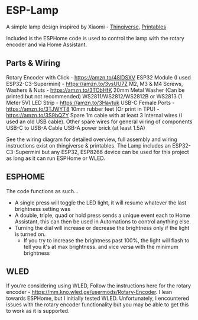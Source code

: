 # ESP-Lamp

A simple lamp design inspired by Xiaomi - [Thingiverse](https://www.thingiverse.com/thing:6421767), [Printables](https://www.printables.com/model/762873-esp-lamp-led-xiaomi-inspired-lamp)

Included is the ESPHome code is used to control the lamp with the rotary encoder and via Home Assistant.

## Parts & Wiring
Rotary Encoder with Click - https://amzn.to/48lDSXV
ESP32 Module (I used ESP32-C3-Supermini) - https://amzn.to/3vsUU7Z
M2, M3 & M4 Screws, Washers & Nuts - https://amzn.to/3TObHfK
20mm Metal Washer (Can be printed but not recommended)
WS2811/WS2812/WS2812B or WS2813 (1 Meter 5V) LED Strip - https://amzn.to/3Havtuk
USB-C Female Ports - https://amzn.to/3TJWYT8
10mm rubber feet (Or print in TPU) - https://amzn.to/3S9bQZY
Spare 1m cable with at least 3 Internal wires (I used an old USB cable).
Other spare wires for general wiring of components
USB-C to USB-A Cable
USB-A power brick (at least 1.5A)

See the wiring diagram for detailed overview, full assembly and wiring instructions exist on thingiverse & printables. The Lamp includes an ESP32-C3-Supermini but any ESP32, ESP8266 device can be used for this project as long as it can run ESPHome or WLED.

## ESPHOME

The code functions as such...

* A single press will toggle the LED light, it will resume whatever the last brightness setting was
* A double, triple, quad or hold press sends a unique event each to Home Assistant, this can then be used in Automations to control anything else.
* Turning the dial will increase or decrease the brightness only if the light is turned on.
  * If you try to increase the brightness past 100%, the light will flash to tell you it's at max brightness. and vice versa with the minimum brightness
 
## WLED

If you’re considering using WLED, Follow the instructions here for the rotary encoder - https://mm.kno.wled.ge/usermods/Rotary-Encoder. I lean towards ESPHome, but I initially tested WLED. Unfortunately, I encountered issues with the rotary encoder functionality but you may be able to get this to work as it is supported.

